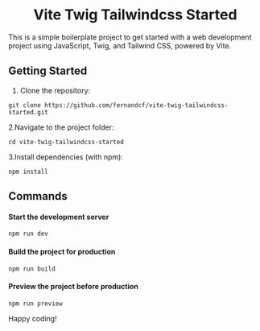<h1 align="center">Vite Twig Tailwindcss Started</h1>

This is a simple boilerplate project to get started with a web development project using JavaScript, Twig, and Tailwind CSS, powered by Vite.

## Getting Started ##

1. Clone the repository:
```
git clone https://github.com/fernandcf/vite-twig-tailwindcss-started.git
```

2.Navigate to the project folder:
```
cd vite-twig-tailwindcss-started
```

3.Install dependencies (with npm):
```
npm install
```


## Commands ##

#### Start the development server
```
npm run dev
```

#### Build the project for production
```
npm run build
```

#### Preview the project before production
```
npm run preview
```

Happy coding!
